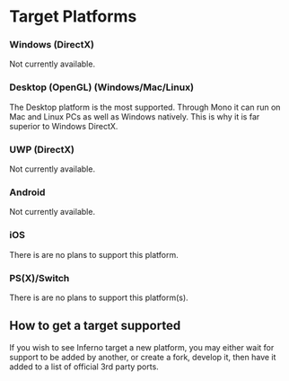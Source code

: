 # Target Platforms

### Windows (DirectX)
Not currently available.

### Desktop (OpenGL) (Windows/Mac/Linux)
The Desktop platform is the most supported. Through Mono it can run on Mac and Linux PCs as well as Windows natively. This is why it is far superior to Windows DirectX.

### UWP (DirectX)
Not currently available.

### Android
Not currently available.

### iOS
There is are no plans to support this platform.

### PS(X)/Switch
There is are no plans to support this platform(s).

## How to get a target supported
If you wish to see Inferno target a new platform, you may either wait for support to be added by another, or create a fork, develop it, then have it added to a list of official 3rd party ports.
